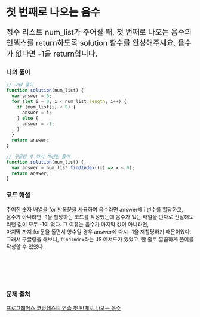 # 첫 번째로 나오는 음수

<p style='font-size: 20px'>정수 리스트 num_list가 주어질 때, 첫 번째로 나오는 음수의 인덱스를 return하도록 solution 함수를 완성해주세요. 음수가 없다면 -1을 return합니다.</p>

### 나의 풀이

```javascript
// 오답 풀이
function solution(num_list) {
  var answer = 0;
  for (let i = 0; i < num_list.length; i++) {
    if (num_list[i] < 0) {
      answer = i;
    } else {
      answer = -1;
    }
  }
  return answer;
}

// 구글링 후 다시 작성한 풀이
function solution(num_list) {
  var answer = num_list.findIndex((x) => x < 0);
  return answer;
}
```

### 코드 해설

주어진 숫자 배열을 for 반복문을 사용하여 음수라면 answer에 i 변수를 할당하고,
<br />
음수가 아니라면 -1을 할당하는 코드를 작성했는데 음수가 있는 배열을 인자로 전달해도
<br />
리턴 값이 모두 -1이 었다. 그 이유는 음수가 마지막 값이 아니라면,
<br />
마지막 까지 for문을 돌면서 양수일 경우 answer에 다시 -1을 재할당하기 때문이었다.
<br />
그래서 구글링을 해보니, `findIndex`라는 JS 메서드가 있었고, 한 줄로 깔끔하게 풀이를 작성할 수 있었다.

<br />
<br />
<br />
<br />

### 문제 출처

<a href='https://school.programmers.co.kr/learn/courses/30/lessons/181896'>프로그래머스 코딩테스트 연습 첫 번째로 나오는 음수</a>
